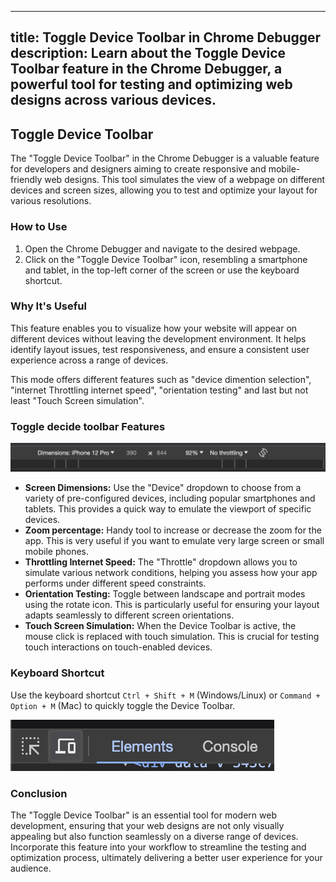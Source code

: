 
---
title: Toggle Device Toolbar in Chrome Debugger
description: Learn about the Toggle Device Toolbar feature in the Chrome Debugger, a powerful tool for testing and optimizing web designs across various devices.
---

## Toggle Device Toolbar

The "Toggle Device Toolbar" in the Chrome Debugger is a valuable feature for developers and designers aiming to create responsive and mobile-friendly web designs. This tool simulates the view of a webpage on different devices and screen sizes, allowing you to test and optimize your layout for various resolutions.

### How to Use

1. Open the Chrome Debugger and navigate to the desired webpage.
2. Click on the "Toggle Device Toolbar" icon, resembling a smartphone and tablet, in the top-left corner of the screen or use the keyboard shortcut.

### Why It's Useful

This feature enables you to visualize how your website will appear on different devices without leaving the development environment. It helps identify layout issues, test responsiveness, and ensure a consistent user experience across a range of devices.

This mode offers different features such as "device dimention selection", "internet Throttling internet speed", "orientation testing" and last but not least "Touch Screen simulation".

### Toggle decide toolbar Features

![Top Navbar of Toggle Device toolbar](/assets/tutorial/commands/command-3.png)

- **Screen Dimensions:** Use the "Device" dropdown to choose from a variety of pre-configured devices, including popular smartphones and tablets. This provides a quick way to emulate the viewport of specific devices.
- **Zoom percentage:** Handy tool to increase or decrease the zoom for the app. This is very useful if you want to emulate very large screen or small mobile phones.
- **Throttling Internet Speed:** The "Throttle" dropdown allows you to simulate various network conditions, helping you assess how your app performs under different speed constraints.
- **Orientation Testing:** Toggle between landscape and portrait modes using the rotate icon. This is particularly useful for ensuring your layout adapts seamlessly to different screen orientations.
- **Touch Screen Simulation:** When the Device Toolbar is active, the mouse click is replaced with touch simulation. This is crucial for testing touch interactions on touch-enabled devices.


### Keyboard Shortcut

Use the keyboard shortcut `Ctrl + Shift + M` (Windows/Linux) or `Command + Option + M` (Mac) to quickly toggle the Device Toolbar.

![Toggle decide toolbar button](/assets/tutorial/commands/command-2.png)

### Conclusion

The "Toggle Device Toolbar" is an essential tool for modern web development, ensuring that your web designs are not only visually appealing but also function seamlessly on a diverse range of devices. Incorporate this feature into your workflow to streamline the testing and optimization process, ultimately delivering a better user experience for your audience.
